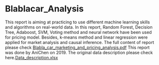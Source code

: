 # Blablacar_Analysis
This report is aiming at practicing to use different machine learning skills and algorithms on real-world data.
In this report, Random Forest, Decision Tree, Adaboost, SVM, Voting method and neural network have been used for pricing model.
Besides, k-means method and linear regression were applied for market analysis and causal inference.
The full content of report please check [Blabla_car_marketing_and_pricing_analysis.pdf](https://github.com/YH-Chen1225/Blablacar_Analysis/files/9974531/Blabla_car_marketing_and_pricing_analysis.pdf)
This report was done by AniChen on 2019.
The original data description please check here.[Data_description.xlsx](https://github.com/YH-Chen1225/Blablacar_Analysis/files/9974557/Data_description.xlsx)

